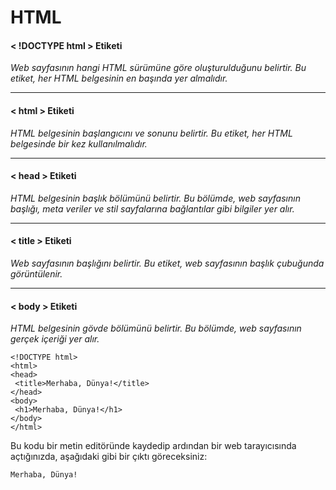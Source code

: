 # HTML

<h4> < !DOCTYPE html > Etiketi</h4>
<p><i>Web sayfasının hangi HTML sürümüne göre oluşturulduğunu belirtir. Bu etiket, her HTML belgesinin en başında yer almalıdır.</i></p>

<hr/>

<h4> < html > Etiketi</h4>
<p><i>HTML belgesinin başlangıcını ve sonunu belirtir. Bu etiket, her HTML belgesinde bir kez kullanılmalıdır.</i></p>

<hr/>

<h4> < head > Etiketi</h4>
<p><i>HTML belgesinin başlık bölümünü belirtir. Bu bölümde, web sayfasının başlığı, meta veriler ve stil sayfalarına bağlantılar gibi bilgiler yer alır.</i></p>

<hr/>

<h4> < title > Etiketi</h4>
<p><i>Web sayfasının başlığını belirtir. Bu etiket, web sayfasının başlık çubuğunda görüntülenir.</i></p>

<hr/>

<h4> < body > Etiketi</h4>
<p><i>HTML belgesinin gövde bölümünü belirtir. Bu bölümde, web sayfasının gerçek içeriği yer alır.</i></p>

```
<!DOCTYPE html>
<html>
<head>
 <title>Merhaba, Dünya!</title>
</head>
<body>
 <h1>Merhaba, Dünya!</h1>
</body>
</html>
```

<p>Bu kodu bir metin editöründe kaydedip ardından bir web tarayıcısında açtığınızda, aşağıdaki gibi bir çıktı göreceksiniz:</p>

```
Merhaba, Dünya!
```
